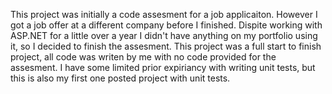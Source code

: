 This project was initially a code assesment for a job applicaiton. However I got a job offer at a different company before I finished. Dispite working with ASP.NET for a little over a year I didn't have anything on my portfolio using it, so I decided to finish the assesment. This project was a full start to finish project, all code was writen by me with no code provided for the assesment. I have some limited prior expiriancy with writing unit tests, but this is also my first one posted project with unit tests.
